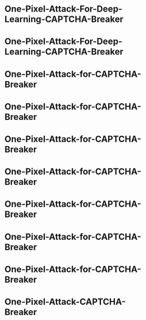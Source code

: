 # One-Pixel-Attack-For-Deep-Learning-CAPTCHA-Breaker
# One-Pixel-Attack-For-Deep-Learning-CAPTCHA-Breaker
# One-Pixel-Attack-for-CAPTCHA-Breaker
# One-Pixel-Attack-for-CAPTCHA-Breaker
# One-Pixel-Attack-for-CAPTCHA-Breaker
# One-Pixel-Attack-for-CAPTCHA-Breaker
# One-Pixel-Attack-for-CAPTCHA-Breaker
# One-Pixel-Attack-for-CAPTCHA-Breaker
# One-Pixel-Attack-for-CAPTCHA-Breaker
# One-Pixel-Attack-CAPTCHA-Breaker

